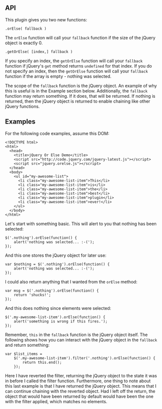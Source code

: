 API
---
This plugin gives you two new functions:

    .orElse( fallback )

The `orElse` function will call your `fallback` function if the size of the 
jQuery object is exactly 0. 

    .getOrElse( [index,] fallback )

If you specify an index, the `getOrElse` function will call your `fallback` 
function if jQuery's `get` method returns `undefined` for that index. If you do
not specify an index, then the `getOrElse` function will call your `fallback` 
function if the array is empty - nothing was selected.

The scope of the `fallback` function is the jQuery object. An example of why 
this is useful is in the Example section below. Additionally, the `fallback` 
function may return something. If it does, that will be returned. If nothing is 
returned, then the jQuery object is returned to enable chaining like other 
jQuery functions.

Examples
--------
For the following code examples, assume this DOM:

    <!DOCTYPE html>
    <html>
      <head>
        <title>jQuery Or Else Demo</title>
        <script src="http://code.jquery.com/jquery-latest.js"></script>
        <script src="jquery.orelse.js"></script>
      </head>
      <body>
        <ul id="my-awesome-list">
          <li class="my-awesome-list-item">This</li>
          <li class="my-awesome-list-item">is</li>
          <li class="my-awesome-list-item">the</li>
          <li class="my-awesome-list-item">best</li>
          <li class="my-awesome-list-item">plugin</li>
          <li class="my-awesome-list-item">ever!</li>
        </ul>
      </body>
    </html>

Let's start with something basic. This will alert to you that nothing has been 
selected:

    $('.nothing').orElse(function() {
        alert('nothing was selected... :-(');
    });

And this one stores the jQuery object for later use:

    var $nothing = $('.nothing').orElse(function() {
        alert('nothing was selected... :-(');
    });

I could also return anything that I wanted from the `orElse` method:

    var msg = $('.nothing').orElse(function() {
        return 'shucks!';
    });

And this does nothing since elements were selected:

    $('.my-awesome-list-item').orElse(function() {
        alert('something is wrong if this fires.');
    });

Remember, `this` in the `fallback` function is the jQuery object itself. The 
following shows how you can interact with the jQuery object in the `fallback`
and return something:

    var $list_items = 
        $('.my-awesome-list-item').filter('.nothing').orElse(function() {
            return this.end();
        });

Here I have reverted the filter, returning the jQuery object to the state it 
was in before I called the filter function. Furthermore, one thing to note 
about this last example is that I have returned the jQuery object. This means 
that I can continue chaining with the reverted object. Had I left off the 
return, the object that would have been returned by default would have been the
one with the filter applied, which matches no elements.